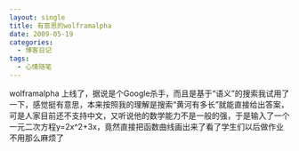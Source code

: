 ```yaml
---
layout: single
title: 有意思的wolframalpha
date: 2009-05-19
categories:
  - 博客日记
tags:
  - 心情随笔
---
```


wolframalpha&nbsp;上线了，据说是个Google杀手，而且是基于“语义”的搜索我试用了一下，感觉挺有意思，本来按照我的理解是搜索“黄河有多长”就能直接给出答案，可是人家目前还不支持中文，又听说他的数学能力不是一般的强，于是输入了一个一元二次方程y=2x^2+3x，竟然直接把函数曲线画出来了看了学生们以后做作业不用那么麻烦了
